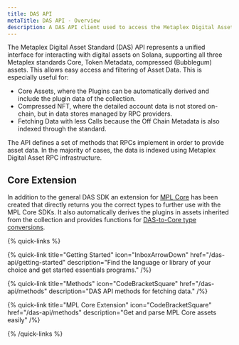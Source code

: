 ```yaml
---
title: DAS API
metaTitle: DAS API - Overview
description: A DAS API client used to access the Metaplex Digital Asset Standard.
---
```


The Metaplex Digital Asset Standard (DAS) API represents a unified interface for interacting with digital assets on Solana, supporting all three Metaplex standards Core, Token Metadata, compressed (Bubblegum) assets. This allows easy access and filtering of Asset Data. This is especially useful for:
- Core Assets, where the Plugins can be automatically derived and include the plugin data of the collection.
- Compressed NFT, where the detailed account data is not stored on-chain, but in data stores managed by RPC providers.
- Fetching Data with less Calls because the Off Chain Metadata is also indexed through the standard.

The API defines a set of methods that RPCs implement in order to provide asset data. In the majority of cases, the data is indexed using Metaplex Digital Asset RPC infrastructure.

## Core Extension
In addition to the general DAS SDK an extension for [MPL Core](/core) has been created that directly returns you the correct types to further use with the MPL Core SDKs. It also automatically derives the plugins in assets inherited from the collection and provides functions for [DAS-to-Core type conversions](//TODO).  

{% quick-links %}

{% quick-link title="Getting Started" icon="InboxArrowDown" href="/das-api/getting-started" description="Find the language or library of your choice and get started essentials programs." /%}

{% quick-link title="Methods" icon="CodeBracketSquare" href="/das-api/methods" description="DAS API methods for fetching data." /%}

{% quick-link title="MPL Core Extension" icon="CodeBracketSquare" href="/das-api/methods" description="Get and parse MPL Core assets easily" /%}

{% /quick-links %}
